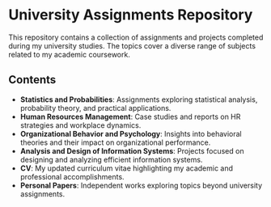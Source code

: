 # University Assignments Repository

This repository contains a collection of assignments and projects completed during my university studies. The topics cover a diverse range of subjects related to my academic coursework.

## Contents

- **Statistics and Probabilities**: Assignments exploring statistical analysis, probability theory, and practical applications.
- **Human Resources Management**: Case studies and reports on HR strategies and workplace dynamics.
- **Organizational Behavior and Psychology**: Insights into behavioral theories and their impact on organizational performance.
- **Analysis and Design of Information Systems**: Projects focused on designing and analyzing efficient information systems.
- **CV**: My updated curriculum vitae highlighting my academic and professional accomplishments.
- **Personal Papers**: Independent works exploring topics beyond university assignments.
